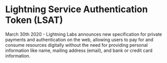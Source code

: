 # Lightning Service Authentication Token (LSAT)

March 30th 2020 - Lightning Labs announces new specification 
for private payments and authentication on the web, allowing users to pay for and consume resources digitally without the need for providing personal information like name, mailing address (email), and bank or credit card information.

